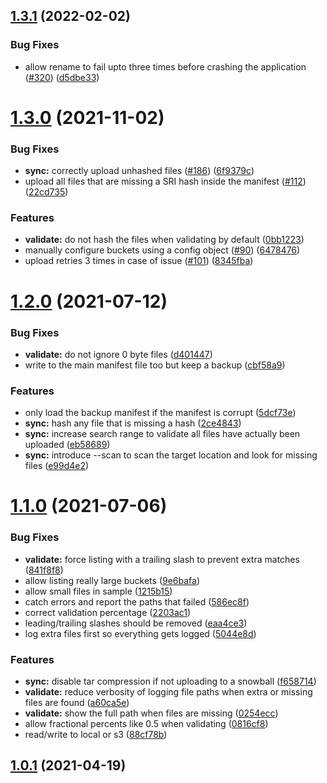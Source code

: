 ## [1.3.1](https://github.com/linz/simple-snowball-sync/compare/v1.3.0...v1.3.1) (2022-02-02)


### Bug Fixes

* allow rename to fail upto three times before crashing the application ([#320](https://github.com/linz/simple-snowball-sync/issues/320)) ([d5dbe33](https://github.com/linz/simple-snowball-sync/commit/d5dbe335ee80f16dc26d75cb4f8af9ffcd84d68c))



# [1.3.0](https://github.com/linz/simple-snowball-sync/compare/v1.2.0...v1.3.0) (2021-11-02)


### Bug Fixes

* **sync:** correctly upload unhashed files ([#186](https://github.com/linz/simple-snowball-sync/issues/186)) ([6f9379c](https://github.com/linz/simple-snowball-sync/commit/6f9379c6c799104f4a144ba6e2722c28f3e325c5))
* upload all files that are missing a SRI hash inside the manifest ([#112](https://github.com/linz/simple-snowball-sync/issues/112)) ([22cd735](https://github.com/linz/simple-snowball-sync/commit/22cd73532bcb09e5c8f3ca82e6719379cec62532))


### Features

* **validate:** do not hash the files when validating by default ([0bb1223](https://github.com/linz/simple-snowball-sync/commit/0bb12232e6e9fb09bdefa6132049bd6deedca3dc))
* manually configure buckets using a config object ([#90](https://github.com/linz/simple-snowball-sync/issues/90)) ([6478476](https://github.com/linz/simple-snowball-sync/commit/6478476a9fa80b204a207d32f984cab4f0e66da0))
* upload retries 3 times in case of issue ([#101](https://github.com/linz/simple-snowball-sync/issues/101)) ([8345fba](https://github.com/linz/simple-snowball-sync/commit/8345fba3eaf71a32ca862897ee0d6ab0427b085a))



# [1.2.0](https://github.com/linz/simple-snowball-sync/compare/v1.1.0...v1.2.0) (2021-07-12)


### Bug Fixes

* **validate:** do not ignore 0 byte files ([d401447](https://github.com/linz/simple-snowball-sync/commit/d401447a5de572370d8c8725fb5b83098521cf10))
* write to the main manifest file too but keep a backup ([cbf58a9](https://github.com/linz/simple-snowball-sync/commit/cbf58a9d537e65fd46588c12ff66396c84c0cf04))


### Features

* only load the backup manifest if the manifest is corrupt ([5dcf73e](https://github.com/linz/simple-snowball-sync/commit/5dcf73e57ff4bfbdd5115e15fe3ef97c6a340cdf))
* **sync:** hash any file that is missing a hash ([2ce4843](https://github.com/linz/simple-snowball-sync/commit/2ce48439df4be672d394133ea1514afd366c8437))
* **sync:** increase search range to validate all files have actually been uploaded ([eb58689](https://github.com/linz/simple-snowball-sync/commit/eb586895b1e20cada7702aa5fb2d04d34f16dbd4))
* **sync:** introduce --scan to scan the target location and look for missing files ([e99d4e2](https://github.com/linz/simple-snowball-sync/commit/e99d4e202c2764a4bc5f7f694f851f89f77ea2e6))



# [1.1.0](https://github.com/linz/simple-snowball-sync/compare/v1.0.1...v1.1.0) (2021-07-06)


### Bug Fixes

* **validate:** force listing with a trailing slash to prevent extra matches ([841f8f8](https://github.com/linz/simple-snowball-sync/commit/841f8f8f1890d7629719b08f80303f22e8bbd521))
* allow listing really large buckets ([9e6bafa](https://github.com/linz/simple-snowball-sync/commit/9e6bafaab3be961751cf1496ec648bbeb9bd129c))
* allow small files in sample ([1215b15](https://github.com/linz/simple-snowball-sync/commit/1215b15d97e3ec181cd94073bd3940fe7ce5f3e9))
* catch errors and report the paths that failed ([586ec8f](https://github.com/linz/simple-snowball-sync/commit/586ec8f85b0f80c0fd1176399c2816b971f217f3))
* correct validation percentage ([2203ac1](https://github.com/linz/simple-snowball-sync/commit/2203ac148807adaa2bf5c0d69025ef4996cd0976))
* leading/trailing slashes should be removed ([eaa4ce3](https://github.com/linz/simple-snowball-sync/commit/eaa4ce3c6100dfb2e30c475916832c23478b36da))
* log extra files first so everything gets logged ([5044e8d](https://github.com/linz/simple-snowball-sync/commit/5044e8d5ff10adecf5c06efb9b5309d5c78d106a))


### Features

* **sync:** disable tar compression if not uploading to a snowball ([f658714](https://github.com/linz/simple-snowball-sync/commit/f658714011d849a3547b4f4b5f593b207dd30ec5))
* **validate:** reduce verbosity of logging file paths when extra or missing files are found ([a60ca5e](https://github.com/linz/simple-snowball-sync/commit/a60ca5eb6762bbd6dab3790be89625851ce72f3f))
* **validate:** show the full path when files are missing ([0254ecc](https://github.com/linz/simple-snowball-sync/commit/0254ecc16fd064ae3b4429255d44b67913ad7b6f))
* allow fractional percents like 0.5 when validating ([0816cf8](https://github.com/linz/simple-snowball-sync/commit/0816cf8956377c5b5227cd1e73c322d3afd6b23b))
* read/write to local or s3 ([88cf78b](https://github.com/linz/simple-snowball-sync/commit/88cf78bd51bbff71167861baae872f1617b55481))



## [1.0.1](https://github.com/linz/simple-snowball-sync/compare/v1.0.0...v1.0.1) (2021-04-19)



